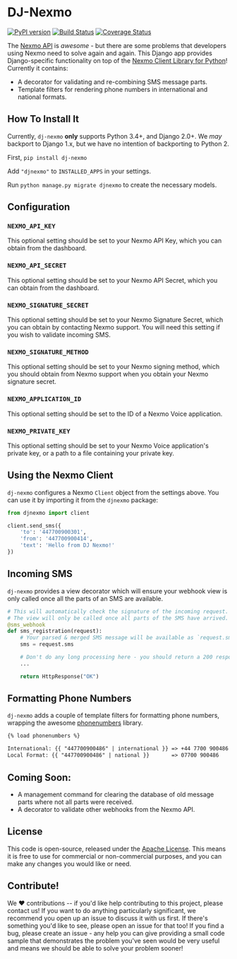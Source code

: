 # DJ-Nexmo

[![PyPI version](https://badge.fury.io/py/dj-nexmo.svg)](https://badge.fury.io/py/dj-nexmo)
[![Build Status](https://api.travis-ci.org/Nexmo/dj-nexmo.svg?branch=master)](https://travis-ci.org/Nexmo/dj-nexmo)
[![Coverage Status](https://coveralls.io/repos/github/Nexmo/dj-nexmo/badge.svg?branch=master)](https://coveralls.io/github/Nexmo/dj-nexmo?branch=master)

The [Nexmo API] is _awesome_ - but there are some problems that developers using Nexmo need to solve again and again.
This Django app provides Django-specific functionality on top of the [Nexmo Client Library for Python]! Currently it contains:

* A decorator for validating and re-combining SMS message parts.
* Template filters for rendering phone numbers in international and national formats.


## How To Install It

Currently, `dj-nexmo` **only** supports Python 3.4+, and Django 2.0+. We _may_ backport to Django 1.x, but we have no intention of backporting to Python 2.

First, `pip install dj-nexmo`

Add `"djnexmo"` to `INSTALLED_APPS` in your settings.

Run `python manage.py migrate djnexmo` to create the necessary models.


## Configuration

### `NEXMO_API_KEY`

This optional setting should be set to your Nexmo API Key, which you can obtain from the dashboard.

### `NEXMO_API_SECRET`

This optional setting should be set to your Nexmo API Secret, which you can obtain from the dashboard.

### `NEXMO_SIGNATURE_SECRET`

This optional setting should be set to your Nexmo Signature Secret, which you can obtain by contacting Nexmo support.
You will need this setting if you wish to validate incoming SMS.

### `NEXMO_SIGNATURE_METHOD`

This optional setting should be set to your Nexmo signing method, which you should obtain from Nexmo support when you
obtain your Nexmo signature secret.

### `NEXMO_APPLICATION_ID`

This optional setting should be set to the ID of a Nexmo Voice application.

### `NEXMO_PRIVATE_KEY`

This optional setting should be set to your Nexmo Voice application's private key, or a path to a file containing
your private key.


## Using the Nexmo Client

`dj-nexmo` configures a Nexmo `Client` object from the settings above. You can
use it by importing it from the `djnexmo` package:

```python
from djnexmo import client

client.send_sms({
    'to': '447700900301',
    'from': '447700900414',
    'text': 'Hello from DJ Nexmo!'
})
```


## Incoming SMS

`dj-nexmo` provides a view decorator which will ensure your webhook view is only called once all the parts of an SMS are
available.

```python
# This will automatically check the signature of the incoming request.
# The view will only be called once all parts of the SMS have arrived.
@sms_webhook
def sms_registration(request):
    # Your parsed & merged SMS message will be available as `request.sms`:
    sms = request.sms

    # Don't do any long processing here - you should return a 200 response as soon as possible.
    ...

    return HttpResponse("OK")
```


## Formatting Phone Numbers

`dj-nexmo` adds a couple of template filters for formatting phone numbers, wrapping the awesome
[phonenumbers] library.

```html
{% load phonenumbers %}

International: {{ "447700900486" | international }} => +44 7700 900486
Local Format: {{ "447700900486" | national }}       => 07700 900486
```

## Coming Soon:

* A management command for clearing the database of old message parts where not all parts were received.
* A decorator to validate other webhooks from the Nexmo API.


## License

This code is open-source, released under the [Apache License](LICENSE). This means it is free to use for commercial or non-commercial purposes, and you can make any changes you would like or need.

## Contribute!

We :heart: contributions -- if you'd like help contributing to this project, please contact us!
If you want to do anything particularly significant, we recommend you open up an issue
to discuss it with us first. If there's something you'd like to see, please open an issue for that
too! If you find a bug, please create an issue - any help you can give providing a small code sample that
demonstrates the problem you've seen would be very useful and means we should be able to solve
your problem sooner!

[Nexmo API]: https://developer.nexmo.com/
[phonenumbers]: https://github.com/daviddrysdale/python-phonenumbers
[Nexmo Client Library for Python]: https://github.com/nexmo/nexmo-python
